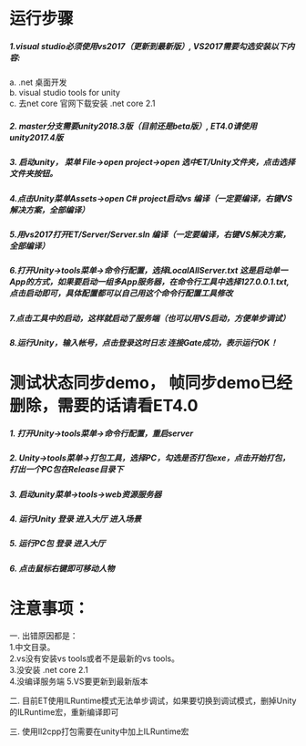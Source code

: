 # 运行步骤  
##### 1.visual studio必须使用vs2017（更新到最新版）, VS2017需要勾选安装以下内容:
a. .net 桌面开发  
b. visual studio tools for unity  
c. 去net core 官网下载安装 .net core 2.1  
##### 2. master分支需要unity2018.3版（目前还是beta版）, ET4.0请使用unity2017.4版

##### 3. 启动unity， 菜单 File->open project->open 选中ET/Unity文件夹，点击选择文件夹按钮。

##### 4.点击Unity菜单Assets->open C# project启动vs 编译（一定要编译，右键VS解决方案，全部编译）

##### 5.用vs2017打开ET/Server/Server.sln 编译（一定要编译，右键VS解决方案，全部编译）

##### 6.打开Unity->tools菜单->命令行配置，选择LocalAllServer.txt 这是启动单一App的方式，如果要启动一组多App服务器，在命令行工具中选择127.0.0.1.txt,点击启动即可，具体配置都可以自己用这个命令行配置工具修改  
##### 7.点击工具中的启动，这样就启动了服务端（也可以用VS启动，方便单步调试）  
##### 8.运行Unity，输入帐号，点击登录这时日志 连接Gate成功，表示运行OK！  


# 测试状态同步demo， 帧同步demo已经删除，需要的话请看ET4.0
##### 1. 打开Unity->tools菜单->命令行配置，重启server
##### 2. Unity->tools菜单->打包工具，选择PC，勾选是否打包exe，点击开始打包，打出一个PC包在Release目录下
##### 3. 启动unity菜单->tools->web资源服务器
##### 4. 运行Unity 登录 进入大厅 进入场景
##### 5. 运行PC包 登录 进入大厅
##### 6. 点击鼠标右键即可移动人物

# 注意事项：

一. 出错原因都是：  
1.中文目录。  
2.vs没有安装vs tools或者不是最新的vs tools。  
3.没安装 .net core 2.1  
4.没编译服务端
5.VS要更新到最新版本  


二. 目前ET使用ILRuntime模式无法单步调试，如果要切换到调试模式，删掉Unity的ILRuntime宏，重新编译即可  

三. 使用Il2cpp打包需要在unity中加上ILRuntime宏  

